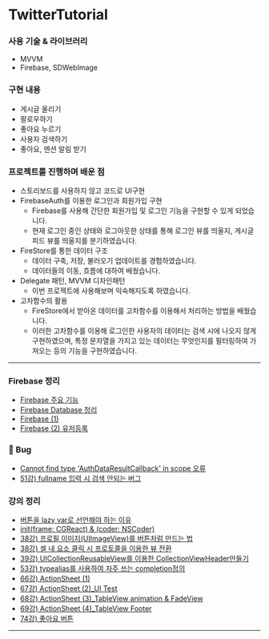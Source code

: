 # TwitterTutorial

### 사용 기술 & 라이브러리
- MVVM
- Firebase, SDWebImage

### 구현 내용
- 게시글 올리기
- 팔로우하기
- 좋아요 누르기
- 사용자 검색하기
- 좋아요, 멘션 알림 받기

### 프로젝트를 진행하며 배운 점
- 스토리보드를 사용하지 않고 코드로 UI구현
- FirebaseAuth를 이용한 로그인과 회원가입 구현
  - Firebase를 사용해 간단한 회원가입 및 로그인 기능을 구현할 수 있게 되었습니다.
  - 현재 로그인 중인 상태와 로그아웃한 상태를 통해 로그인 뷰를 띄울지, 게시글 피드 뷰를 띄울지를 분기하였습니다.
- FireStore를 통한 데이터 구조
  - 데이터 구축, 저장, 불러오기 업데이트를 경험하였습니다.
  - 데이터들의 이동, 흐름에 대하여 배웠습니다.
- Delegate 패턴, MVVM 디자인패턴
  - 이번 프로젝트에 사용해보며 익숙해지도록 하였습니다.
- 고차함수의 활용
  - FireStore에서 받아온 데이터를 고차함수를 이용해서 처리하는 방법을 배웠습니다.
  - 이러한 고차함수를 이용해 로그인한 사용자의 데이터는 검색 시에 나오지 않게 구현하였으며,
    특정 문자열을 가지고 있는 데이터는 무엇인지를 필터링하여 가져오는 등의 기능을 구현하였습니다. 



---
### Firebase 정리
- [Firebase 주요 기능](https://jesskoh.notion.site/Firebase-5e8fcef80c4e4da095464bc869c19edf)
- [Firebase Database 정리](https://jesskoh.notion.site/Firebase-Database-1fccd12d344e4d91ada3f58f09ca3db6)
- [Firebase (1)](https://jesskoh.notion.site/Firebase-1-c20a64e55bf14f598f8c5a03588a5c06)
- [Firebase (2) 유저등록](https://jesskoh.notion.site/Firebase-2-97b4ef263d78478fa6ede2e69488bc23)

### 🐞 Bug
- [Cannot find type 'AuthDataResultCallback' in scope 오류](https://developer.apple.com/forums/thread/706016)
- [51강) fullname 입력 시 검색 안되는 버그](https://jesskoh.notion.site/51-fullname-373f57db9e564a4f909d1f7a36827deb)

### 강의 정리
- [버튼을 lazy var로 선언해야 하는 이유](https://jesskoh.notion.site/lazy-var-b001ea38b0ce43f0bfbf11b163a36d40)
- [init(frame: CGReact) & (coder: NSCoder)](https://www.notion.so/jesskoh/init-frame-CGRect-coder-NSCoder-fe1222d3a6db453998d5d30f63be7aef)
- [38강) 프로필 이미지(UIImageView)를 버튼처럼 만드는 법](https://jesskoh.notion.site/38-UIImageView-fe49acdfe9904eae9579b8e0793493ca)
- [38강) 셀 내 요소 클릭 시 프로토콜을 이용한 뷰 전환](https://jesskoh.notion.site/38-75995e7b542d4ca1816e07f56e857745)
- [39강) UICollectionReusableView를 이용한 CollectionViewHeader만들기](https://jesskoh.notion.site/39-UICollectionReusableView-CollectionViewHeader-96fb1c5dfb2e4f449685715c9a715e29)
- [53강) typealias를 사용하여 자주 쓰는 completion정의](https://jesskoh.notion.site/53-typealias-completion-6200bf388f61491eb8ebe14e9471c5a6)
- [66강) ActionSheet (1)](https://jesskoh.notion.site/66-ActionSheet-1-d472894d2cbe4005b47473f8d36594a6)
- [67강) ActionSheet (2)_UI Test](https://jesskoh.notion.site/66-ActionSheet-1-d472894d2cbe4005b47473f8d36594a6)
- [68강) ActionSheet (3)_TableView animation & FadeView](https://jesskoh.notion.site/68-ActionSheet-3-_TableView-animation-FadeView-6c2c9fb7e1014767954c7ab5bc34eb7b)
- [69강) ActionSheet (4)_TableView Footer](https://jesskoh.notion.site/69-ActionSheet-4-_TableView-Footer-b95b45f3b8b9484f996261f53da86650)
- [74강) 좋아요 버튼](https://jesskoh.notion.site/74-528dfdd2a628427b99b06057871e7cd7)

---
